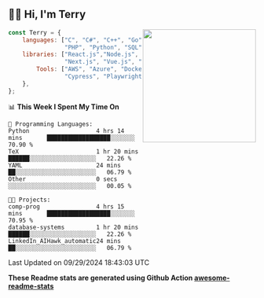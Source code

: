 <h2>👋🏻 Hi, I'm Terry</h2>

<img align='right' src="https://media.giphy.com/media/fkZukR450RQ1qnGaq9/giphy.gif" width="230">

```javascript
const Terry = {
    languages: ["C", "C#", "C++", "Go", "Java", "Javascript",
                "PHP", "Python", "SQL", "Typescript"],
    libraries: ["React.js","Node.js", ".Net", "Express.js",
                "Next.js", "Vue.js", "Astro.js", "CUDA"],
        Tools: ["AWS", "Azure", "Docker🐳", "Git", "Figma",
                "Cypress", "Playwright", "Postman", "Jira"],
    },
};
```
<!--START_SECTION:waka-->
📊 **This Week I Spent My Time On** 

```text
💬 Programming Languages: 
Python                   4 hrs 14 mins       ██████████████████░░░░░░░   70.90 % 
TeX                      1 hr 20 mins        ██████░░░░░░░░░░░░░░░░░░░   22.26 % 
YAML                     24 mins             ██░░░░░░░░░░░░░░░░░░░░░░░   06.79 % 
Other                    0 secs              ░░░░░░░░░░░░░░░░░░░░░░░░░   00.05 % 

🐱‍💻 Projects: 
comp-prog                4 hrs 15 mins       ██████████████████░░░░░░░   70.95 % 
database-systems         1 hr 20 mins        ██████░░░░░░░░░░░░░░░░░░░   22.26 % 
LinkedIn_AIHawk_automatic24 mins             ██░░░░░░░░░░░░░░░░░░░░░░░   06.79 % 
```


 Last Updated on 09/29/2024 18:43:03 UTC
<!--END_SECTION:waka-->

**These Readme stats are generated using Github Action [awesome-readme-stats](https://github.com/anmol098/waka-readme-stats)**
